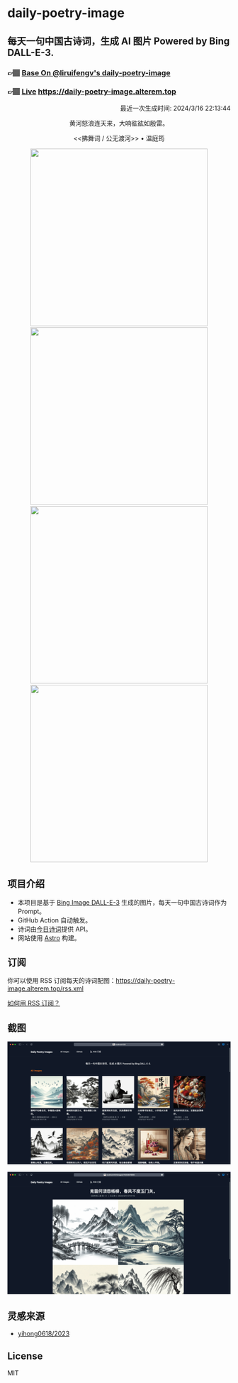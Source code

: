 
# daily-poetry-image

## 每天一句中国古诗词，生成 AI 图片 Powered by Bing DALL-E-3.

### 👉🏽 [Base On @liruifengv's daily-poetry-image](https://github.com/liruifengv/daily-poetry-image)

### 👉🏽 [Live](https://daily-poetry-image.alterem.top/) https://daily-poetry-image.alterem.top

<p align="right">
  最近一次生成时间: 2024/3/16 22:13:44
</p>
<p align="center">
黄河怒浪连天来，大响谹谹如殷雷。
</p>
<p align="center">
<<拂舞词 / 公无渡河>> • 温庭筠
</p>
<p align="center">
<img src="https://tse3.mm.bing.net/th/id/OIG1.F3oQkGt4ds7POV7BLZmB" height="400" width="400" />
<img src="https://tse2.mm.bing.net/th/id/OIG1.1r28lhO5Q51IyI2S5b.r" height="400" width="400" />
<img src="https://tse2.mm.bing.net/th/id/OIG1.TdJJ5amEk2gnL7S7P5fI" height="400" width="400" />
<img src="https://tse1.mm.bing.net/th/id/OIG1.OP70N0m1xnzsHRVL6Fbq" height="400" width="400" />
</p>

## 项目介绍

-   本项目是基于 [Bing Image DALL-E-3](https://www.bing.com/images/create) 生成的图片，每天一句中国古诗词作为 Prompt。
-   GitHub Action 自动触发。
-   诗词由[今日诗词](https://www.jinrishici.com/)提供 API。
-   网站使用 [Astro](https://astro.build) 构建。

## 订阅

你可以使用 RSS 订阅每天的诗词配图：https://daily-poetry-image.alterem.top/rss.xml

[如何用 RSS 订阅？](https://zhuanlan.zhihu.com/p/55026716)

## 截图

![图片列表](./screenshots/Snipaste_2023-12-28_21-00-26.png)

![图片详情](./screenshots/Snipaste_2023-12-28_21-00-53.png)

## 灵感来源

-   [yihong0618/2023](https://github.com/yihong0618/2023)

## License

MIT

